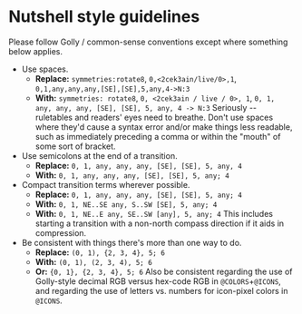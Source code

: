 # Nutshell style guidelines

Please follow Golly / common-sense conventions except where something below applies.

- Use spaces.
  - **Replace:** `symmetries:rotate8`, `0,<2cek3ain/live/0>,1`, `0,1,any,any,any,[SE],[SE],5,any,4->N:3`
  - **With:** `symmetries: rotate8`, `0, <2cek3ain / live / 0>, 1`, `0, 1, any, any, any, [SE], [SE], 5, any, 4 -> N:3`
  Seriously -- ruletables and readers' eyes need to breathe.  Don't use spaces where they'd cause a syntax error and/or
  make things less readable, such as immediately preceding a comma or within the "mouth" of some sort of bracket.
- Use semicolons at the end of a transition.
  - **Replace:** `0, 1, any, any, any, [SE], [SE], 5, any, 4`
  - **With:** `0, 1, any, any, any, [SE], [SE], 5, any; 4`
- Compact transition terms wherever possible.
  - **Replace:** `0, 1, any, any, any, [SE], [SE], 5, any; 4`
  - **With:** `0, 1, NE..SE any, S..SW [SE], 5, any; 4`
  - **With:** `0, 1, NE..E any, SE..SW [any], 5, any; 4`
  This includes starting a transition with a non-north compass direction if it aids in compression.
- Be consistent with things there's more than one way to do.
  - **Replace:** `(0, 1), {2, 3, 4}, 5; 6`
  - **With:** `(0, 1), (2, 3, 4), 5; 6`
  - **Or:** `{0, 1}, {2, 3, 4}, 5; 6`
  Also be consistent regarding the use of Golly-style decimal RGB versus hex-code RGB in `@COLORS`+`@ICONS`,
  and regarding the use of letters vs. numbers for icon-pixel colors in `@ICONS`.